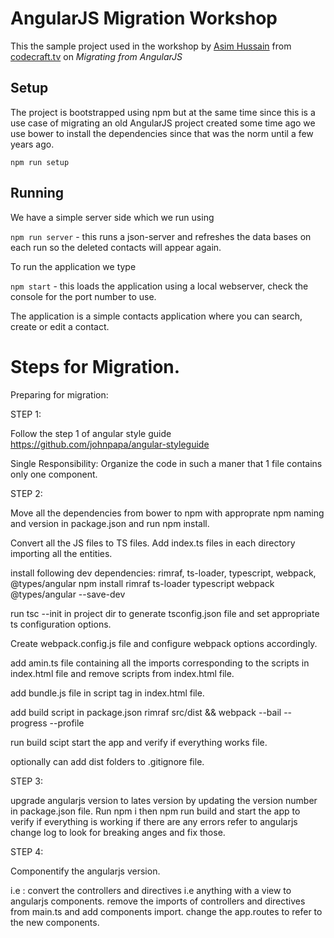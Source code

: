 # AngularJS Migration Workshop

This the sample project used in the workshop by [Asim Hussain](http://twitter.com/jawache) from [codecraft.tv](codecraft.tv) on _Migrating from AngularJS_

## Setup

The project is bootstrapped using npm but at the same time since this is a use case of migrating an old AngularJS project created some time ago we use bower to install the dependencies since that was the norm until a few years ago.

`npm run setup`

## Running

We have a simple server side which we run using 

`npm run server` - this runs a json-server and refreshes the data bases on each run so the deleted contacts will appear again.

To run the application we type

`npm start` - this loads the application using a local webserver, check the console for the port number to use.

The application is a simple contacts application where you can search, create or edit a contact.

# Steps for Migration.

Preparing for migration:

STEP 1:

Follow the step 1 of angular style guide https://github.com/johnpapa/angular-styleguide

Single Responsibility: Organize the code in such a maner that 1 file contains only one component.

STEP 2:

Move all the dependencies from bower to npm with approprate npm naming and version in package.json and run npm install.

Convert all the JS files to TS files.
Add index.ts files in each directory importing all the entities.

install following dev dependencies: rimraf, ts-loader, typescript, webpack, @types/angular
npm install rimraf ts-loader typescript webpack @types/angular --save-dev

run tsc --init in project dir to generate tsconfig.json file and set appropriate ts configuration options.

Create webpack.config.js file and configure webpack options accordingly.

add amin.ts file containing all the imports corresponding to the scripts in index.html file and remove scripts from index.html file.

add bundle.js file in script tag in index.html file.

add build script in package.json rimraf src/dist && webpack --bail --progress --profile

run build scipt start the app and verify if everything works file.

optionally can add dist folders to .gitignore file.

STEP 3:

upgrade angularjs version to lates version by updating the version number in package.json file. Run npm i then npm run build and start the app to verify if everything is working if there are any errors refer to angularjs change log to look for breaking anges and fix those.

STEP 4:

Componentify the angularjs version.

i.e : convert the controllers and directives i.e anything with a view to angularjs components.
remove the imports of controllers and directives from main.ts and add components import.
change the app.routes to refer to the new components.
